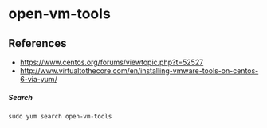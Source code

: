 # open-vm-tools

## References
* https://www.centos.org/forums/viewtopic.php?t=52527
* http://www.virtualtothecore.com/en/installing-vmware-tools-on-centos-6-via-yum/

##### Search
```
sudo yum search open-vm-tools
```

